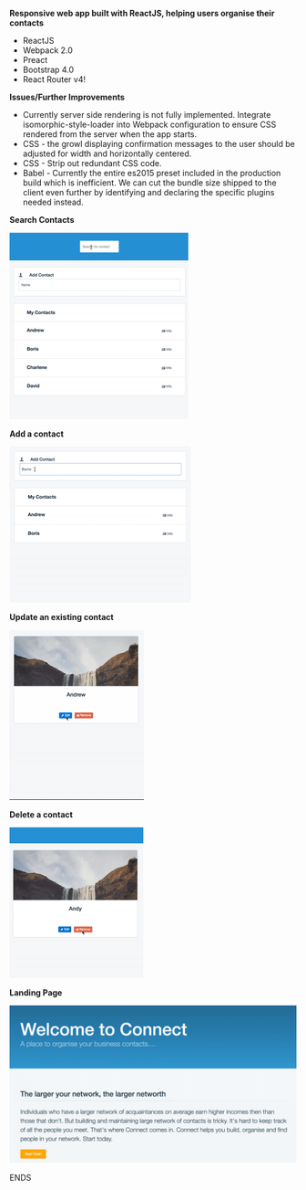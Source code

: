 **Responsive web app built with ReactJS, helping users organise their contacts**

* ReactJS
* Webpack 2.0
* Preact
* Bootstrap 4.0
* React Router v4!

**Issues/Further Improvements**

* Currently server side rendering is not fully implemented. Integrate isomorphic-style-loader into Webpack configuration to ensure CSS rendered from the server when the app starts.
* CSS - the growl displaying confirmation messages to the user should be adjusted for width and horizontally centered.
* CSS - Strip out redundant CSS code.
* Babel - Currently the entire es2015 preset included in the production build which is inefficient. We can cut the bundle size shipped to the client even further by identifying and declaring the specific plugins needed instead.

**Search Contacts**

![Alt text](search_contacts.gif?raw=true "SearchContacts")

**Add a contact**

![Alt text](add_contact.gif?raw=true "AddContact")

**Update an existing contact**

![Alt text](update_contact.gif?raw=true "UpdateContact")

**Delete a contact**

![Alt text](delete_contact.gif?raw=true "DeleteContact")

**Landing Page**

![Alt text](landing.gif?raw=true "Landing")


ENDS
